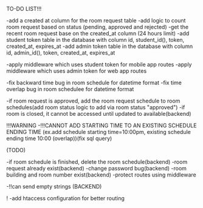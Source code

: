 TO-DO LIST!!!

-add a created at column for the room request table
-add logic to count room request based on status (pending, approved and rejected)
-get the recent room request base on the created_at column (24 hours limit)
-add student token table in the database with column id, student_id(), token, created_at, expires_at
-add admin token table in the database with column id, admin_id(), token, created_at, expires_at

-apply middleware which uses student token for mobile app routes
-apply middleware which uses admin token for web app routes

-fix backward time bug in room schedule for datetime format
-fix time overlap bug in room schedulee for datetime format

-if room request is approved, add the room request schedule to room schedules(add room status logic to add via room status "approved")
-if room is closed, it cannot be accessed until updated to available(backend)

!!!WARNING
-!!!CANNOT ADD STARTING TIME TO AN EXISTING SCHEDULE ENDING TIME (ex.add schedule starting         time=10:00pm, existing schedule ending time 10:00 (overlap))(fix sql query)

(TODO)

-if room schedule is finished, delete the room schedule(backend)
-room request already exist(backend)
-change password bug(backend)
-room building and room number exist(backend)
-protect routes using middleware

-!!can send empty strings (BACKEND)

!
-add htaccess configuration for better routing
